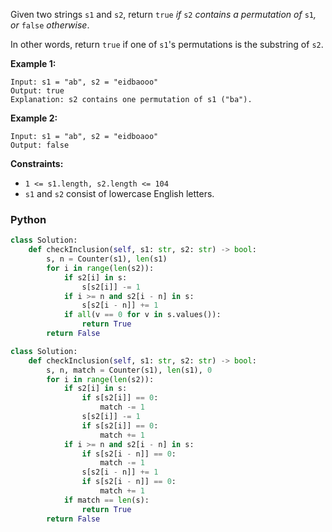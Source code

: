 Given two strings  `s1`  and  `s2`, return  `true` _if_ `s2` _contains a permutation of_ `s1`_, or_ `false` _otherwise_.

In other words, return  `true`  if one of  `s1`'s permutations is the substring of  `s2`.

**Example 1:**

```
Input: s1 = "ab", s2 = "eidbaooo"
Output: true
Explanation: s2 contains one permutation of s1 ("ba").
```

**Example 2:**

```
Input: s1 = "ab", s2 = "eidboaoo"
Output: false
```

**Constraints:**

- `1 <= s1.length, s2.length <= 104`
- `s1`  and  `s2`  consist of lowercase English letters.

### Python

```python
class Solution:
    def checkInclusion(self, s1: str, s2: str) -> bool:
        s, n = Counter(s1), len(s1)
        for i in range(len(s2)):
            if s2[i] in s:
                s[s2[i]] -= 1
            if i >= n and s2[i - n] in s:
                s[s2[i - n]] += 1
            if all(v == 0 for v in s.values()):
                return True
        return False
```

```python
class Solution:
    def checkInclusion(self, s1: str, s2: str) -> bool:
        s, n, match = Counter(s1), len(s1), 0
        for i in range(len(s2)):
            if s2[i] in s:
                if s[s2[i]] == 0:
                    match -= 1
                s[s2[i]] -= 1
                if s[s2[i]] == 0:
                    match += 1
            if i >= n and s2[i - n] in s:
                if s[s2[i - n]] == 0:
                    match -= 1
                s[s2[i - n]] += 1
                if s[s2[i - n]] == 0:
                    match += 1
            if match == len(s):
                return True
        return False
```